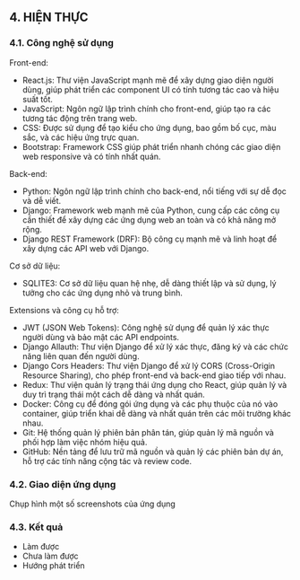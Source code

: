 ## 4. HIỆN THỰC

### 4.1. Công nghệ sử dụng

Front-end:
- React.js: Thư viện JavaScript mạnh mẽ để xây dựng giao diện người dùng, giúp phát triển các component UI có tính tương tác cao và hiệu suất tốt.
- JavaScript: Ngôn ngữ lập trình chính cho front-end, giúp tạo ra các tương tác động trên trang web.
- CSS: Được sử dụng để tạo kiểu cho ứng dụng, bao gồm bố cục, màu sắc, và các hiệu ứng trực quan.
- Bootstrap: Framework CSS giúp phát triển nhanh chóng các giao diện web responsive và có tính nhất quán.

Back-end:
- Python: Ngôn ngữ lập trình chính cho back-end, nổi tiếng với sự dễ đọc và dễ viết.
- Django: Framework web mạnh mẽ của Python, cung cấp các công cụ cần thiết để xây dựng các ứng dụng web an toàn và có khả năng mở rộng.
- Django REST Framework (DRF): Bộ công cụ mạnh mẽ và linh hoạt để xây dựng các API web với Django.

Cơ sở dữ liệu:
- SQLITE3: Cơ sở dữ liệu quan hệ nhẹ, dễ dàng thiết lập và sử dụng, lý tưởng cho các ứng dụng nhỏ và trung bình.

Extensions và công cụ hỗ trợ:
- JWT (JSON Web Tokens): Công nghệ sử dụng để quản lý xác thực người dùng và bảo mật các API endpoints.
- Django Allauth: Thư viện Django để xử lý xác thực, đăng ký và các chức năng liên quan đến người dùng.
- Django Cors Headers: Thư viện Django để xử lý CORS (Cross-Origin Resource Sharing), cho phép front-end và back-end giao tiếp với nhau.
- Redux: Thư viện quản lý trạng thái ứng dụng cho React, giúp quản lý và duy trì trạng thái một cách dễ dàng và nhất quán.
- Docker: Công cụ để đóng gói ứng dụng và các phụ thuộc của nó vào container, giúp triển khai dễ dàng và nhất quán trên các môi trường khác nhau.
- Git: Hệ thống quản lý phiên bản phân tán, giúp quản lý mã nguồn và phối hợp làm việc nhóm hiệu quả.
- GitHub: Nền tảng để lưu trữ mã nguồn và quản lý các phiên bản dự án, hỗ trợ các tính năng cộng tác và review code.


### 4.2. Giao diện ứng dụng

Chụp hình một số screenshots của ứng dụng

### 4.3. Kết quả

- Làm được
- Chưa làm được
- Hướng phát triển